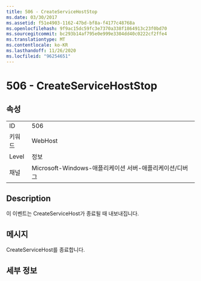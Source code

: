 ```yaml
---
title: 506 - CreateServiceHostStop
ms.date: 03/30/2017
ms.assetid: f51e4903-1162-47bd-bf8a-f4177c48768a
ms.openlocfilehash: 9f9ac15dc59fc3e7370a338f1864913c23f0bd70
ms.sourcegitcommit: bc293b14af795e0e999e3304dd40c0222cf2ffe4
ms.translationtype: MT
ms.contentlocale: ko-KR
ms.lasthandoff: 11/26/2020
ms.locfileid: "96254651"
---
```

# <a name="506---createservicehoststop"></a>506 - CreateServiceHostStop

## <a name="properties"></a>속성  
  
|||  
|-|-|  
|ID|506|  
|키워드|WebHost|  
|Level|정보|  
|채널|Microsoft-Windows-애플리케이션 서버-애플리케이션/디버그|  
  
## <a name="description"></a>Description  

 이 이벤트는 CreateServiceHost가 종료될 때 내보내집니다.  
  
## <a name="message"></a>메시지  

 CreateServiceHost를 종료합니다.  
  
## <a name="details"></a>세부 정보
